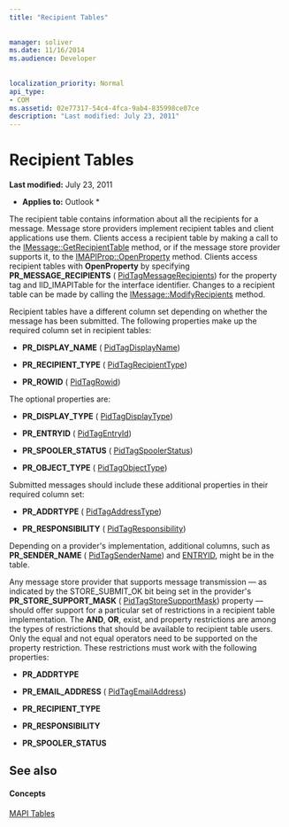 ```yaml
---
title: "Recipient Tables"
 
 
manager: soliver
ms.date: 11/16/2014
ms.audience: Developer
 
 
localization_priority: Normal
api_type:
- COM
ms.assetid: 02e77317-54c4-4fca-9ab4-835998ce07ce
description: "Last modified: July 23, 2011"
---
```


# Recipient Tables

 **Last modified:** July 23, 2011 
  
 * **Applies to:** Outlook * 
  
The recipient table contains information about all the recipients for a message. Message store providers implement recipient tables and client applications use them. Clients access a recipient table by making a call to the [IMessage::GetRecipientTable](imessage-getrecipienttable.md) method, or if the message store provider supports it, to the [IMAPIProp::OpenProperty](imapiprop-openproperty.md) method. Clients access recipient tables with **OpenProperty** by specifying **PR_MESSAGE_RECIPIENTS** ( [PidTagMessageRecipients](pidtagmessagerecipients-canonical-property.md)) for the property tag and IID_IMAPITable for the interface identifier. Changes to a recipient table can be made by calling the [IMessage::ModifyRecipients](imessage-modifyrecipients.md) method. 
  
Recipient tables have a different column set depending on whether the message has been submitted. The following properties make up the required column set in recipient tables:
  
- **PR_DISPLAY_NAME** ( [PidTagDisplayName](pidtagdisplayname-canonical-property.md))
    
- **PR_RECIPIENT_TYPE** ( [PidTagRecipientType](pidtagrecipienttype-canonical-property.md))
    
- **PR_ROWID** ( [PidTagRowid](pidtagrowid-canonical-property.md))
    
The optional properties are:
  
- **PR_DISPLAY_TYPE** ( [PidTagDisplayType](pidtagdisplaytype-canonical-property.md))
    
- **PR_ENTRYID** ( [PidTagEntryId](pidtagentryid-canonical-property.md))
    
- **PR_SPOOLER_STATUS** ( [PidTagSpoolerStatus](pidtagspoolerstatus-canonical-property.md))
    
- **PR_OBJECT_TYPE** ( [PidTagObjectType](pidtagobjecttype-canonical-property.md))
    
Submitted messages should include these additional properties in their required column set:
  
- **PR_ADDRTYPE** ( [PidTagAddressType](pidtagaddresstype-canonical-property.md))
    
- **PR_RESPONSIBILITY** ( [PidTagResponsibility](pidtagresponsibility-canonical-property.md))
    
Depending on a provider's implementation, additional columns, such as **PR_SENDER_NAME** ( [PidTagSenderName](pidtagsendername-canonical-property.md)) and [ENTRYID](entryid.md), might be in the table.
  
Any message store provider that supports message transmission — as indicated by the STORE_SUBMIT_OK bit being set in the provider's **PR_STORE_SUPPORT_MASK** ( [PidTagStoreSupportMask](pidtagstoresupportmask-canonical-property.md)) property — should offer support for a particular set of restrictions in a recipient table implementation. The **AND**, **OR**, exist, and property restrictions are among the types of restrictions that should be available to recipient table users. Only the equal and not equal operators need to be supported on the property restriction. These restrictions must work with the following properties:
  
- **PR_ADDRTYPE**
    
- **PR_EMAIL_ADDRESS** ( [PidTagEmailAddress](pidtagemailaddress-canonical-property.md)) 
    
- **PR_RECIPIENT_TYPE**
    
- **PR_RESPONSIBILITY**
    
- **PR_SPOOLER_STATUS**
    
## See also

#### Concepts

[MAPI Tables](mapi-tables.md)

